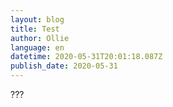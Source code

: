 ```yaml
---
layout: blog
title: Test
author: Ollie
language: en
datetime: 2020-05-31T20:01:18.087Z
publish_date: 2020-05-31
---
```

???